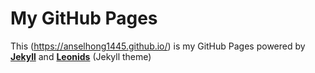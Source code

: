 # My GitHub Pages

This (https://anselhong1445.github.io/) is my GitHub Pages powered by **[Jekyll](https://jekyllrb.com)** and **[Leonids](http://renyuanz.github.io/leonids)** (Jekyll theme)
